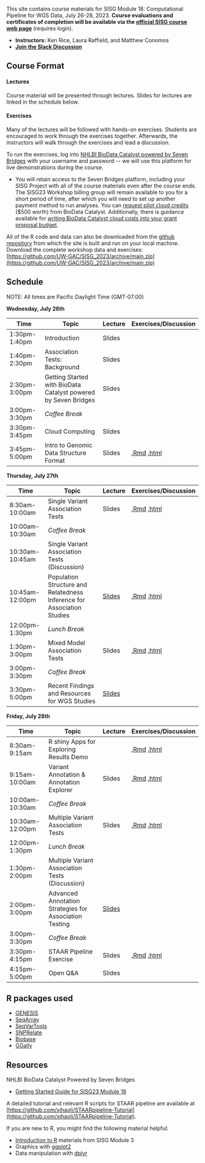 This site contains course materials for SISG Module 18: Computational Pipeline for WGS Data, July 26-28, 2023. **Course evaluations and certificates of completion will be available via the [official SISG course web page](https://si.biostat.washington.edu/institutes/sisg/SM2318)** (requires login).

- **Instructors:** Ken Rice, Laura Raffield, and Matthew Conomos
- **[Join the Slack Discussion](https://uwbiostatisticssisg.slack.com/archives/C05EAUXKLUT)**

## Course Format

#### Lectures
Course material will be presented through lectures. Slides for lectures are linked in the schedule below.

#### Exercises
Many of the lectures will be followed with hands-on exercises. Students are encouraged to work through the exercises together. Afterwards, the instructors will walk through the exercises and lead a discussion.

To run the exercises, log into [NHLBI BioData Catalyst powered by Seven Bridges](https://platform.sb.biodatacatalyst.nhlbi.nih.gov) with your username and password -- we will use this platform for live demonstrations during the course.

- You will retain access to the Seven Bridges platform, including your SISG Project with all of the course materials even after the course ends. The SISG23 Workshop billing group will remain available to you for a short period of time, after which you will need to set up another payment method to run analyses. You can [request pilot cloud credits](https://biodatacatalyst.nhlbi.nih.gov/resources/cloud-credits) ($500 worth) from BioData Catalyst. Additionally, there is guidance available for [writing BioData Catalyst cloud costs into your grant proposal budget](https://bdcatalyst.gitbook.io/biodata-catalyst-documentation/written-documentation/getting-started/writing-biodata-catalyst-into-a-grant-proposal). 

All of the R code and data can also be downloaded from the [github repository](https://github.com/UW-GAC/SISG_2023) from which the site is built and run on your local machine. Download the complete workshop data and exercises: [https://github.com/UW-GAC/SISG_2023/archive/main.zip](https://github.com/UW-GAC/SISG_2023/archive/main.zip)


## Schedule

NOTE: All times are Pacific Daylight Time (GMT-07:00)

**Wednesday, July 26th**

| Time | Topic | Lecture | Exercises/Discussion |
| --- | --- | --- | --- |
| 1:30pm-1:40pm | Introduction | Slides | |
| 1:40pm-2:30pm | Association Tests: Background | Slides | |
| 2:30pm-3:00pm | Getting Started with BioData Catalyst powered by Seven Bridges | Slides | |
| 3:00pm-3:30pm | _Coffee Break_ | | |
| 3:30pm-3:45pm | Cloud Computing | Slides | |
| 3:45pm-5:00pm | Intro to Genomic Data Structure Format | Slides | [.Rmd](https://github.com/UW-GAC/SISG_2023/blob/main/01_gds_intro.Rmd) [.html](https://htmlpreview.github.io/?https://github.com/UW-GAC/SISG_2023/blob/main/01_gds_intro.html) |


**Thursday, July 27th**

| Time | Topic | Lecture | Exercises/Discussion |
| --- | --- | --- | --- |
| 8:30am-10:00am | Single Variant Association Tests | Slides | [.Rmd](https://github.com/UW-GAC/SISG_2023/blob/main/02_single_variant_tests.Rmd) [.html](https://htmlpreview.github.io/?https://github.com/UW-GAC/SISG_2023/blob/main/02_single_variant_tests.html) |
| 10:00am-10:30am | _Coffee Break_ | | |
| 10:30am-10:45am | Single Variant Association Tests (Discussion) | | |
| 10:45am-12:00pm | Population Structure and Relatedness Inference for Association Studies | [Slides](https://drive.google.com/file/d/1rbcL7R3hut5OsEpB_e8Om1gdTXdQdGoJ/view?usp=drive_link) | [.Rmd](https://github.com/UW-GAC/SISG_2023/blob/main/03_pop_structure_relatedness.Rmd) [.html](https://htmlpreview.github.io/?https://github.com/UW-GAC/SISG_2023/blob/main/03_pop_structure_relatedness.html) |
| 12:00pm-1:30pm | _Lunch Break_ | | |
| 1:30pm-3:00pm | Mixed Model Association Tests | Slides | [.Rmd](https://github.com/UW-GAC/SISG_2023/blob/main/04_mixed_models.Rmd) [.html](https://htmlpreview.github.io/?https://github.com/UW-GAC/SISG_2023/blob/main/04_mixed_models.html) |
| 3:00pm-3:30pm | _Coffee Break_ | | |
| 3:30pm-5:00pm | Recent Findings and Resources for WGS Studies | [Slides](https://docs.google.com/presentation/d/1dwRILfGhTn5Yse2sP30zNLLir9RQLJKi/edit?usp=drive_link&ouid=113692822881048210777&rtpof=true&sd=true) | |

**Friday, July 28th**

| Time | Topic | Lecture | Exercises/Discussion |
| --- | --- | --- | --- |
| 8:30am-9:15am | R shiny Apps for Exploring Results Demo | | [.Rmd](https://github.com/UW-GAC/SISG_2023/blob/main/05_exploring_association_results.Rmd) [.html](https://htmlpreview.github.io/?https://github.com/UW-GAC/SISG_2023/blob/main/05_exploring_association_results.html) |
| 9:15am-10:00am | Variant Annotation & Annotation Explorer | Slides | [.Rmd](https://github.com/UW-GAC/SISG_2023/blob/main/06_annotation_explorer.Rmd) [.html](https://htmlpreview.github.io/?https://github.com/UW-GAC/SISG_2023/blob/main/06_annotation_explorer.html) |
| 10:00am-10:30am | _Coffee Break_ | | |
| 10:30am-12:00pm | Multiple Variant Association Tests | Slides | [.Rmd](https://github.com/UW-GAC/SISG_2023/blob/main/07_aggregate_tests.Rmd) [.html](https://htmlpreview.github.io/?https://github.com/UW-GAC/SISG_2023/blob/main/07_aggregate_tests.html) |
| 12:00pm-1:30pm | _Lunch Break_ | | |
| 1:30pm-2:00pm | Multiple Variant Association Tests (Discussion) | | |
| 2:00pm-3:00pm | Advanced Annotation Strategies for Association Testing | [Slides](https://docs.google.com/presentation/d/1Apc7JrJCvwei5iaCS8O5uX9j-UUIHM46/edit?usp=drive_link&ouid=113692822881048210777&rtpof=true&sd=true) | |
| 3:00pm-3:30pm | _Coffee Break_ | | |
| 3:30pm-4:15pm | STAAR Pipeline Exercise | Slides | [.Rmd](https://github.com/UW-GAC/SISG_2023/blob/main/08_STAAR.Rmd) [.html](https://htmlpreview.github.io/?https://github.com/UW-GAC/SISG_2023/blob/main/08_STAAR.html) |
| 4:15pm-5:00pm | Open Q&A | Slides | |

## R packages used

- [GENESIS](http://bioconductor.org/packages/release/bioc/html/GENESIS.html)
- [SeqArray](http://bioconductor.org/packages/release/bioc/html/SeqArray.html)
- [SeqVarTools](http://bioconductor.org/packages/release/bioc/html/SeqVarTools.html)
- [SNPRelate](http://bioconductor.org/packages/release/bioc/html/SNPRelate.html)
- [Biobase](https://bioconductor.org/packages/release/bioc/html/Biobase.html)
- [GGally](https://cran.r-project.org/web/packages/GGally)


## Resources

NHLBI BioData Catalyst Powered by Seven Bridges

- [Getting Started Guide for SISG23 Module 18](https://drive.google.com/file/d/1VjIFxEfF6tvlkIVCjFGeIiBRDmGNLbvn/view?usp=sharing)

A detailed tutorial and relevant R scripts for STAAR pipeline are available at [https://github.com/xihaoli/STAARpipeline-Tutorial](https://github.com/xihaoli/STAARpipeline-Tutorial).

If you are new to R, you might find the following material helpful:

- [Introduction to R](http://faculty.washington.edu/kenrice/rintro/) materials from SISG Module 3
- Graphics with [ggplot2](https://ggplot2.tidyverse.org/)
- Data manipulation with [dplyr](http://dplyr.tidyverse.org/)
